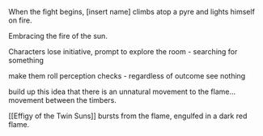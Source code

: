 When the fight begins, [insert name] climbs atop a pyre and lights himself on fire.

Embracing the fire of the sun.

Characters lose initiative, prompt to explore the room - searching for something


make them roll perception checks - regardless of outcome see nothing

build up this idea that there is an unnatural movement to the flame... movement between the timbers.

[[Effigy of the Twin Suns]] bursts from the flame, engulfed in a dark red flame.
